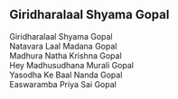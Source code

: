 ## Giridharalaal Shyama Gopal


Giridharalaal Shyama Gopal  
Natavara Laal Madana Gopal  
Madhura Natha Krishna Gopal  
Hey Madhusudhana Murali Gopal  
Yasodha Ke Baal Nanda Gopal  
Easwaramba Priya Sai Gopal

